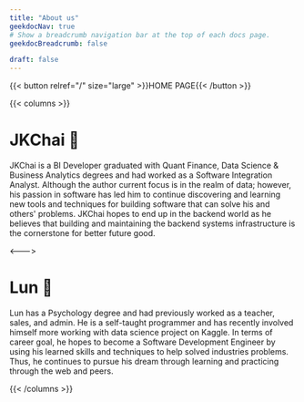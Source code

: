 ```yaml
---
title: "About us"
geekdocNav: true
# Show a breadcrumb navigation bar at the top of each docs page.
geekdocBreadcrumb: false

draft: false
---
```


{{< button relref="/" size="large" >}}HOME PAGE{{< /button >}}

{{< columns >}}<!-- begin columns block -->

# JKChai 🙌

JKChai is a BI Developer graduated with Quant Finance, Data Science & Business Analytics degrees and had worked as a Software Integration Analyst. Although the author current focus is in the realm of data; however, his passion in software has led him to continue discovering and learning new tools and techniques for building software that can solve his and others' problems. JKChai hopes to end up in the backend world as he believes that building and maintaining the backend systems infrastructure is the cornerstone for better future good.

<---> <!-- magic separator, between columns -->

# Lun 🤝

Lun has a Psychology degree and had previously worked as a teacher, sales, and admin. He is a self-taught programmer and has recently involved himself more working with data science project on Kaggle. In terms of career goal, he hopes to become a Software Development Engineer by using his learned skills and techniques to help solved industries problems. Thus, he continues to pursue his dream through learning and practicing through the web and peers.

{{< /columns >}}

